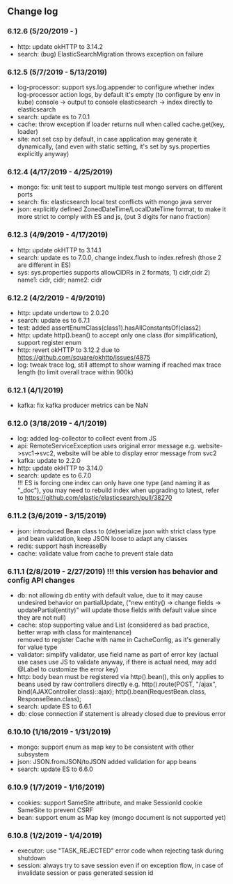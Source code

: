## Change log
### 6.12.6 (5/20/2019 - )
* http: update okHTTP to 3.14.2
* search: (bug) ElasticSearchMigration throws exception on failure

### 6.12.5 (5/7/2019 - 5/13/2019)
* log-processor: support sys.log.appender to configure whether index log-processor action logs, by default it's empty (to configure by env in kube)
        console -> output to console
        elasticsearch -> index directly to elasticsearch
* search: update es to 7.0.1        
* cache: throw exception if loader returns null when called cache.get(key, loader)
* site: not set csp by default, in case application may generate it dynamically, (and even with static setting, it's set by sys.properties explicitly anyway)

### 6.12.4 (4/17/2019 - 4/25/2019)
* mongo: fix: unit test to support multiple test mongo servers on different ports
* search: fix: elasticsearch local test conflicts with mongo java server
* json: explicitly defined ZonedDateTime/LocalDateTime format, to make it more strict to comply with ES and js, (put 3 digits for nano fraction)

### 6.12.3 (4/9/2019 - 4/17/2019)
* http: update okHTTP to 3.14.1
* search: update es to 7.0.0, change index.flush to index.refresh (those 2 are different in ES)
* sys: sys.properties supports allowCIDRs in 2 formats, 1) cidr,cidr 2) name1: cidr, cidr; name2: cidr

### 6.12.2 (4/2/2019 - 4/9/2019)
* http: update undertow to 2.0.20
* search: update es to 6.7.1
* test: added assertEnumClass(class1).hasAllConstantsOf(class2)
* http: update http().bean() to accept only one class (for simplification), support register enum
* http: revert okHTTP to 3.12.2 due to https://github.com/square/okhttp/issues/4875
* log: tweak trace log, still attempt to show warning if reached max trace length (to limit overall trace within 900k)

### 6.12.1 (4/1/2019)
* kafka: fix kafka producer metrics can be NaN

### 6.12.0 (3/18/2019 - 4/1/2019)
* log: added log-collector to collect event from JS
* api: RemoteServiceException uses original error message 
    e.g. website->svc1->svc2, website will be able to display error message from svc2
* kafka: update to 2.2.0
* http: update okHTTP to 3.14.0
* search: update es to 6.7.0   
    !!! ES is forcing one index can only have one type (and naming it as "_doc"), you may need to rebuild index when upgrading to latest, refer to https://github.com/elastic/elasticsearch/pull/38270

### 6.11.2 (3/6/2019 - 3/15/2019)
* json: introduced Bean class to (de)serialize json with strict class type and bean validation, keep JSON loose to adapt any classes
* redis: support hash increaseBy
* cache: validate value from cache to prevent stale data

### 6.11.1 (2/8/2019 - 2/27/2019)   !!! this version has behavior and config API changes
* db: not allowing db entity with default value, due to it may cause undesired behavior on partialUpdate, ("new entity() -> change fields -> updatePartial(entity)" will update those fields with default value since they are not null)
* cache: stop supporting value and List<T> (considered as bad practice, better wrap with class for maintenance)        
         removed to register Cache<T> with name in CacheConfig, as it's generally for value type
* validator: simplify validator, use field name as part of error key (actual use cases use JS to validate anyway, if there is actual need, may add @Label to customize the error key)
* http: body bean must be registered via http().bean(), this only applies to beans used by raw controllers directly 
        e.g.
        http().route(POST, "/ajax", bind(AJAXController.class)::ajax);
        http().bean(RequestBean.class, ResponseBean.class);  
* search: update ES to 6.6.1
* db: close connection if statement is already closed due to previous error        

### 6.10.10 (1/16/2019 - 1/31/2019)
* mongo: support enum as map key to be consistent with other subsystem
* json: JSON.fromJSON/toJSON added validation for app beans
* search: update ES to 6.6.0

### 6.10.9 (1/7/2019 - 1/16/2019)
* cookies: support SameSite attribute, and make SessionId cookie SameSite to prevent CSRF
* bean: support enum as Map key (mongo document is not supported yet) 

### 6.10.8 (1/2/2019 - 1/4/2019)
* executor: use "TASK_REJECTED" error code when rejecting task during shutdown
* session: always try to save session even if on exception flow, in case of invalidate session or pass generated session id
